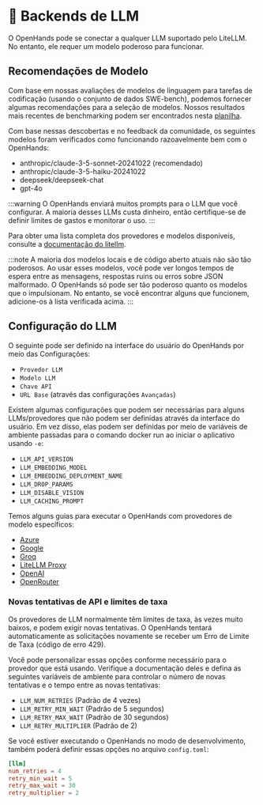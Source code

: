 # 🤖 Backends de LLM

O OpenHands pode se conectar a qualquer LLM suportado pelo LiteLLM. No entanto, ele requer um modelo poderoso para funcionar.

## Recomendações de Modelo

Com base em nossas avaliações de modelos de linguagem para tarefas de codificação (usando o conjunto de dados SWE-bench), podemos fornecer algumas recomendações para a seleção de modelos. Nossos resultados mais recentes de benchmarking podem ser encontrados nesta [planilha](https://docs.google.com/spreadsheets/d/1wOUdFCMyY6Nt0AIqF705KN4JKOWgeI4wUGUP60krXXs/edit?gid=0).

Com base nessas descobertas e no feedback da comunidade, os seguintes modelos foram verificados como funcionando razoavelmente bem com o OpenHands:

- anthropic/claude-3-5-sonnet-20241022 (recomendado)
- anthropic/claude-3-5-haiku-20241022
- deepseek/deepseek-chat
- gpt-4o

:::warning
O OpenHands enviará muitos prompts para o LLM que você configurar. A maioria desses LLMs custa dinheiro, então certifique-se de definir limites de gastos e monitorar o uso.
:::

Para obter uma lista completa dos provedores e modelos disponíveis, consulte a [documentação do litellm](https://docs.litellm.ai/docs/providers).

:::note
A maioria dos modelos locais e de código aberto atuais não são tão poderosos. Ao usar esses modelos, você pode ver longos tempos de espera entre as mensagens, respostas ruins ou erros sobre JSON malformado. O OpenHands só pode ser tão poderoso quanto os modelos que o impulsionam. No entanto, se você encontrar alguns que funcionem, adicione-os à lista verificada acima.
:::

## Configuração do LLM

O seguinte pode ser definido na interface do usuário do OpenHands por meio das Configurações:

- `Provedor LLM`
- `Modelo LLM`
- `Chave API`
- `URL Base` (através das configurações `Avançadas`)

Existem algumas configurações que podem ser necessárias para alguns LLMs/provedores que não podem ser definidas através da interface do usuário. Em vez disso, elas podem ser definidas por meio de variáveis de ambiente passadas para o comando docker run ao iniciar o aplicativo usando `-e`:

- `LLM_API_VERSION`
- `LLM_EMBEDDING_MODEL`
- `LLM_EMBEDDING_DEPLOYMENT_NAME`
- `LLM_DROP_PARAMS`
- `LLM_DISABLE_VISION`
- `LLM_CACHING_PROMPT`

Temos alguns guias para executar o OpenHands com provedores de modelo específicos:

- [Azure](llms/azure-llms)
- [Google](llms/google-llms)
- [Groq](llms/groq)
- [LiteLLM Proxy](llms/litellm-proxy)
- [OpenAI](llms/openai-llms)
- [OpenRouter](llms/openrouter)

### Novas tentativas de API e limites de taxa

Os provedores de LLM normalmente têm limites de taxa, às vezes muito baixos, e podem exigir novas tentativas. O OpenHands tentará automaticamente as solicitações novamente se receber um Erro de Limite de Taxa (código de erro 429).

Você pode personalizar essas opções conforme necessário para o provedor que está usando. Verifique a documentação deles e defina as seguintes variáveis de ambiente para controlar o número de novas tentativas e o tempo entre as novas tentativas:

- `LLM_NUM_RETRIES` (Padrão de 4 vezes)
- `LLM_RETRY_MIN_WAIT` (Padrão de 5 segundos)
- `LLM_RETRY_MAX_WAIT` (Padrão de 30 segundos)
- `LLM_RETRY_MULTIPLIER` (Padrão de 2)

Se você estiver executando o OpenHands no modo de desenvolvimento, também poderá definir essas opções no arquivo `config.toml`:

```toml
[llm]
num_retries = 4
retry_min_wait = 5
retry_max_wait = 30
retry_multiplier = 2
```
